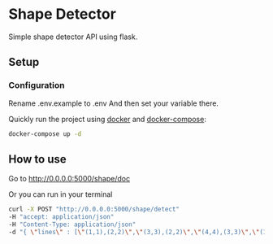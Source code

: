Shape Detector
=================

Simple shape detector API using flask.

## Setup

### Configuration
Rename .env.example to .env
And then set your variable there.

Quickly run the project using [docker](https://www.docker.com/) and
[docker-compose](https://docs.docker.com/compose/):
```bash
docker-compose up -d
```

## How to use

Go to http://0.0.0.0:5000/shape/doc

Or you can run in your terminal
```bash
curl -X POST "http://0.0.0.0:5000/shape/detect" 
-H "accept: application/json" 
-H "Content-Type: application/json" 
-d "{ \"lines\" : [\"(1,1),(2,2)\",\"(3,3),(2,2)\",\"(4,4),(3,3)\",\"(1,1),(4,4)\",\"(7,7),(8,8)\",\"(8,8),(9,9)\",\"(9,9),(7,7)\"]}"
```
 